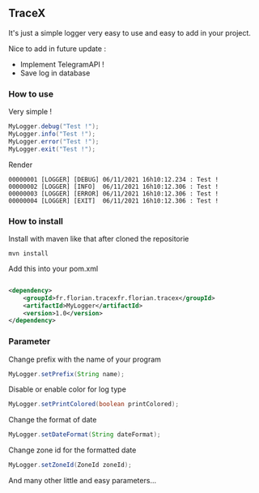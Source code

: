 ## TraceX

It's just a simple logger very easy to use and easy to add in your project.

Nice to add in future update :
 - Implement TelegramAPI !
 - Save log in database

### How to use

Very simple !

```java
MyLogger.debug("Test !");
MyLogger.info("Test !");
MyLogger.error("Test !");
MyLogger.exit("Test !");
```

Render

```
00000001 [LOGGER] [DEBUG] 06/11/2021 16h10:12.234 : Test !
00000002 [LOGGER] [INFO]  06/11/2021 16h10:12.306 : Test !
00000003 [LOGGER] [ERROR] 06/11/2021 16h10:12.306 : Test !
00000004 [LOGGER] [EXIT]  06/11/2021 16h10:12.306 : Test !
```


### How to install

Install with maven like that after cloned the repositorie

```shell
mvn install
```

Add this into your pom.xml

```xml

<dependency>
    <groupId>fr.florian.tracexfr.florian.tracex</groupId>
    <artifactId>MyLogger</artifactId>
    <version>1.0</version>
</dependency>
```

### Parameter

Change prefix with the name of your program

```java
MyLogger.setPrefix(String name);
```

Disable or enable color for log type

```java
MyLogger.setPrintColored(boolean printColored);
```

Change the format of date

```java
MyLogger.setDateFormat(String dateFormat);
```

Change zone id for the formatted date

```java
MyLogger.setZoneId(ZoneId zoneId);
```

And many other little and easy parameters...